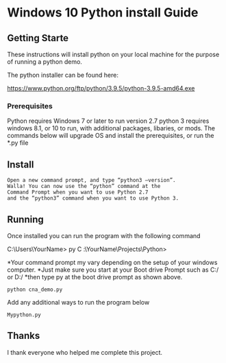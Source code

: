 
# Windows 10 Python install Guide


## **Getting Starte**

These instructions will install python on your local machine for the purpose of running a python demo.

The python installer can be found here:

https://www.python.org/ftp/python/3.9.5/python-3.9.5-amd64.exe


### **Prerequisites**

Python requires Windows 7 or later to run version 2.7 python 3 requires windows 8.1, or 10 to run,
 with additional packages, libaries, or mods. The commands below will upgrade OS and install the prerequisites, or run the *.py file

## Install

```
Open a new command prompt, and type “python3 –version”. 
Walla! You can now use the “python” command at the
Command Prompt when you want to use Python 2.7
and the “python3” command when you want to use Python 3.
```

## Running
Once installed you can run the program with the following command

C:\Users\YourName> py
C  :\YourName\Projects\Python>

*Your command prompt my vary depending on the setup of your windows computer.
*Just make sure you start at your Boot drive Prompt such as C:/ or D:/
*then type py at the boot drive prompt as shown above.

```
python cna_demo.py
```

Add any additional ways to run the program below

```
Mypython.py
```

## Thanks

I thank everyone who helped me complete this project.
